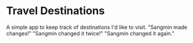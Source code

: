 # Travel Destinations

A simple app to keep track of destinations I'd like to visit.
"Sangmin made changes!"
"Sangmin changed it twice!"
"Sangmin changed it again."
